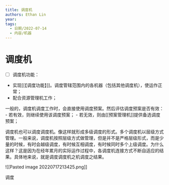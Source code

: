 ```yaml
---
title: 调度机
authors: Ethan Lin
year:
tags:
  - 日期/2022-07-14 
  - 内容/机器 
---
```



# 调度机





- [ ] 调度机功能：
- 实现[[【调度功能】]]。调度管辖范围内的各机器（包括其他调度机），使运作正常；
- 配合资源管理机工作；

一般的，调度机调度工作时，会直接使用调度预案。然后评估调度预案是否有效：
	- 若有效，则继续使用该调度预案；
	- 若无效，则由[[预案管理机]]提供备选调度预案；

调度机也可以调度调度机。像这样就形成多级调度的形式。多个调度机以层级方式管理。一般来说，调度机按照层级方式做管理，但是并不是严格层级形式，而是少量的时候，有时会越级调度，有时候互相调度，有时候同时多个上级调度。为什么这样？这是因为在经年累月的实际运作过程中，各调度机连接方式不断自适应的结果。具体地来说，就是调度调度机之机调度之结果。


![[Pasted image 20220717213425.png]]




调度

